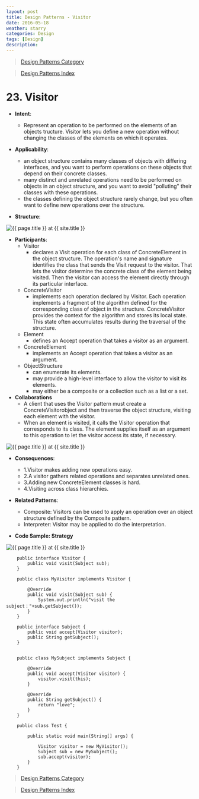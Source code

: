 ```yaml
---
layout: post
title: Design Patterns - Visitor
date: 2016-05-18
weather: starry
categories: Design 
tags: [Design]
description: 
---
```


> [Design Patterns Category](http://raysxysun.github.io/categories/#Design)

> [Design Patterns Index](http://raysxysun.github.io/design/2016/04/18/DesignPatterns/)

# 23. Visitor

- **Intent**: 
	- Represent an operation to be performed on the elements of an objects tructure. Visitor lets you define a new operation without changing the classes of the elements on which it operates.

- **Applicability**:
    - an object structure contains many classes of objects with differing interfaces, and you want to perform operations on these objects that depend on their concrete classes.
    - many distinct and unrelated operations need to be performed on objects in an object structure, and you want to avoid "polluting" their classes with these operations.
    - the classes defining the object structure rarely change, but you often want to define new operations over the structure.
- **Structure**:	

<img src="{{ site.url }}/assets/img/2016-04-18-DesignPatterns/Visitor.png" alt="{{ page.title }} at {{ site.title }}">


- **Participants**:
	- Visitor
	   - declares a Visit operation for each class of ConcreteElement in the object structure. The operation's name and signature identifies the class that sends the Visit request to the visitor. That lets the visitor determine the concrete class of the element being visited. Then the visitor can access the element directly through its particular interface.
    - ConcreteVisitor
        - implements each operation declared by Visitor. Each operation implements a fragment of the algorithm defined for the corresponding class of object in the structure. ConcreteVisitor provides the context for the algorithm and stores its local state. This state often accumulates results during the traversal of the structure.
    - Element
        - defines an Accept operation that takes a visitor as an argument.
    - ConcreteElement
        - implements an Accept operation that takes a visitor as an argument.
    - ObjectStructure
        - can enumerate its elements.
        - may provide a high-level interface to allow the visitor to visit its elements.
        - may either be a composite or a collection such as a list or a set.
- **Collaborations**
    - A client that uses the Visitor pattern must create a ConcreteVisitorobject and then traverse the object structure, visiting each element with the visitor.
    - When an element is visited, it calls the Visitor operation that corresponds to its class. The element supplies itself as an argument to this operation to let the visitor access its state, if necessary.

<img src="{{ site.url }}/assets/img/2016-04-18-DesignPatterns/Visitor2.png" alt="{{ page.title }} at {{ site.title }}">

- **Consequences**:
	- 1.Visitor makes adding new operations easy.
	- 2.A visitor gathers related operations and separates unrelated ones.
	- 3.Adding new ConcreteElement classes is hard.
	- 4.Visiting across class hierarchies.

- **Related Patterns**:
	- Composite: Visitors can be used to apply an operation over an object structure defined by the Composite pattern.
    - Interpreter: Visitor may be applied to do the interpretation.
- **Code Sample: Strategy**

<img src="{{ site.url }}/assets/img/2016-04-18-DesignPatterns/VisitorSample.png" alt="{{ page.title }} at {{ site.title }}">	

        public interface Visitor {  
            public void visit(Subject sub);  
        }  

        public class MyVisitor implements Visitor {  
          
            @Override  
            public void visit(Subject sub) {  
                System.out.println("visit the subject："+sub.getSubject());  
            }  
        }  

        public interface Subject {  
            public void accept(Visitor visitor);  
            public String getSubject();  
        }    


        public class MySubject implements Subject {  
          
            @Override  
            public void accept(Visitor visitor) {  
                visitor.visit(this);  
            }  
          
            @Override  
            public String getSubject() {  
                return "love";  
            }  
        } 

        public class Test {  
          
            public static void main(String[] args) {  
                  
                Visitor visitor = new MyVisitor();  
                Subject sub = new MySubject();  
                sub.accept(visitor);      
            }  
        }  

> [Design Patterns Category](http://raysxysun.github.io/categories/#Design)

> [Design Patterns Index](http://raysxysun.github.io/design/2016/04/18/DesignPatterns/)
